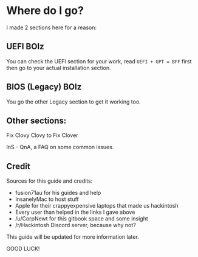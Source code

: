 # Where do I go?

I made 2 sections here for a reason:

## UEFI BOIz

You can check the UEFI section for your work, read `UEFI + GPT = BFF` first then go to your actual installation section.

## BIOS \(Legacy\) BOIz

You go the other Legacy section to get it working too.

## Other sections:

Fix Clovy Clovy to Fix Clover

InS - QnA, a FAQ on some common issues.

## Credit

Sources for this guide and credits:

* fusion71au for his guides and help
* InsanelyMac to host stuff
* Apple for their crappyexpensive laptops that made us hackintosh
* Every user than helped in the links I gave above
* /u/CorpNewt for this gitbook space and some insight
* /r/Hackintosh Discord server, because why not?

This guide will be updated for more information later.

GOOD LUCK!

